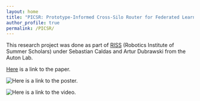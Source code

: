 ```yaml
---
layout: home
title: "PICSR: Prototype-Informed Cross-Silo Router for Federated Learning"
author_profile: true
permalink: /PICSR/
---
```


This research project was done as part of [RISS](https://riss.ri.cmu.edu/) (Robotics Institute of Summer Scholars) under Sebastian Caldas and Artur Dubrawski from the Auton Lab.

[Here](https://drive.google.com/file/d/1uo0kaH2CR5_nYdmcL2XoanRzgcTyn7u_/view?usp=sharing) is a link to the paper.

![Here](https://drive.google.com/file/d/1krIOFwCzxOISIc1TfTYx2QV9pk8GTIfb/view?usp=sharing) is a link to the poster.

![Here](https://drive.google.com/file/d/1SbfAWetTKCY7mHq3tg64QeFw200JQXop/view?usp=sharing) is a link to the video.
